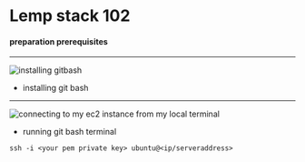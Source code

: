 # Lemp stack 102

#### preparation prerequisites
---
![installing gitbash](https://github.com/user-attachments/assets/4bfc92b9-189c-488c-86f2-eceedeae464a)


* installing git bash
---
![connecting to my ec2 instance from my local terminal](https://github.com/user-attachments/assets/23fdf54b-4fe0-4cb2-8326-8a0adf55fda5)

+ running git bash terminal

```
ssh -i <your pem private key> ubuntu@<ip/serveraddress>
```
